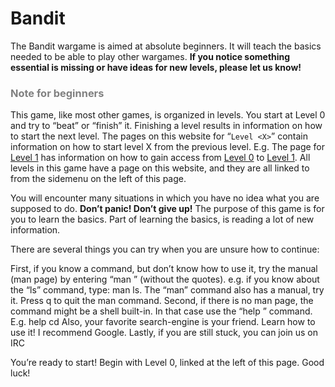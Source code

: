 Bandit
======

The Bandit wargame is aimed at absolute beginners. It will teach the basics needed to be able to play other wargames. **If you notice something essential is missing or have ideas for new levels, please let us know!**

### <font color="grey">Note for beginners</font>

This game, like most other games, is organized in levels. You start at Level 0 and try to “beat” or “finish” it. Finishing a level results in information on how to start the next level. The pages on this website for “`Level <X>`” contain information on how to start level X from the previous level. E.g. The page for [Level 1](http://overthewire.org/wargames/bandit/bandit1.html) has information on how to gain access from [Level 0](http://overthewire.org/wargames/bandit/bandit0.html) to [Level 1](http://overthewire.org/wargames/bandit/bandit1.html). All levels in this game have a page on this website, and they are all linked to from the sidemenu on the left of this page.

You will encounter many situations in which you have no idea what you are supposed to do. **Don’t panic! Don’t give up!** The purpose of this game is for you to learn the basics. Part of learning the basics, is reading a lot of new information.

There are several things you can try when you are unsure how to continue:

First, if you know a command, but don’t know how to use it, try the manual (man page) by entering “man <command>” (without the quotes). e.g. if you know about the “ls” command, type: man ls. The “man” command also has a manual, try it. Press q to quit the man command.
Second, if there is no man page, the command might be a shell built-in. In that case use the “help <X>” command. E.g. help cd
Also, your favorite search-engine is your friend. Learn how to use it! I recommend Google.
Lastly, if you are still stuck, you can join us on IRC

You’re ready to start! Begin with Level 0, linked at the left of this page. Good luck!



